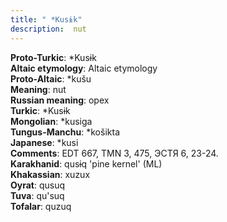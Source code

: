 ```yaml
---
title: " *Kusɨk"
description:  nut
---
```


<strong>Proto-Turkic</strong>:  *Kusɨk<br>
<strong>Altaic etymology</strong>:  Altaic etymology<br>
<strong> Proto-Altaic</strong>:  *kušu<br>
<strong>Meaning</strong>:  nut<br>
<strong>Russian meaning</strong>:  орех<br>
<strong>Turkic</strong>:  *Kusɨk<br>
<strong>Mongolian</strong>:  *kusiga<br>
<strong>Tungus-Manchu</strong>:  *košikta<br>
<strong>Japanese</strong>:  *kusi<br>
<strong>Comments</strong>:  EDT 667, TMN 3, 475, ЭСТЯ 6, 23-24.<br>
<strong>Karakhanid</strong>:  qusɨq 'pine kernel' (ML)<br>
<strong>Khakassian</strong>:  xuzux<br>
<strong>Oyrat</strong>:  qusuq<br>
<strong>Tuva</strong>:  qu'suq<br>
<strong>Tofalar</strong>:  quzuq<br>


